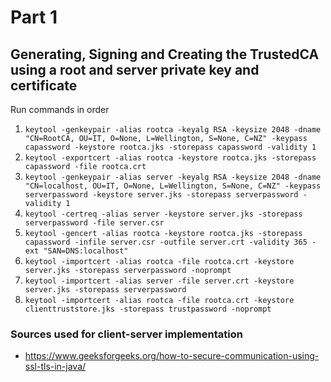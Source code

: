 # Part 1
## Generating, Signing and Creating the TrustedCA using a root and server private key and certificate
Run commands in order
1. `keytool -genkeypair -alias rootca -keyalg RSA -keysize 2048 -dname "CN=RootCA, OU=IT, O=None, L=Wellington, S=None, C=NZ" -keypass capassword -keystore rootca.jks -storepass capassword -validity 1`
2. `keytool -exportcert -alias rootca -keystore rootca.jks -storepass capassword -file rootca.crt`
3. `keytool -genkeypair -alias server -keyalg RSA -keysize 2048 -dname "CN=localhost, OU=IT, O=None, L=Wellington, S=None, C=NZ" -keypass serverpassword -keystore server.jks -storepass serverpassword -validity 1`
4. `keytool -certreq -alias server -keystore server.jks -storepass serverpassword -file server.csr`
5. `keytool -gencert -alias rootca -keystore rootca.jks -storepass capassword -infile server.csr -outfile server.crt -validity 365 -ext "SAN=DNS:localhost"`
6. `keytool -importcert -alias rootca -file rootca.crt -keystore server.jks -storepass serverpassword -noprompt`
7. `keytool -importcert -alias server -file server.crt -keystore server.jks -storepass serverpassword`
8. `keytool -importcert -alias rootca -file rootca.crt -keystore clienttruststore.jks -storepass trustpassword -noprompt`



### Sources used for client-server implementation
- https://www.geeksforgeeks.org/how-to-secure-communication-using-ssl-tls-in-java/